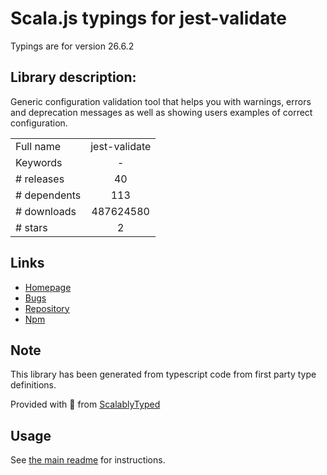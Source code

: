 
# Scala.js typings for jest-validate

Typings are for version 26.6.2

## Library description:
Generic configuration validation tool that helps you with warnings, errors and deprecation messages as well as showing users examples of correct configuration.

|                    |                 |
| ------------------ | :-------------: |
| Full name          | jest-validate |
| Keywords           | - |
| # releases         | 40 |
| # dependents       | 113 |
| # downloads        | 487624580 |
| # stars            | 2 |

## Links
- [Homepage](https://github.com/facebook/jest#readme)
- [Bugs](https://github.com/facebook/jest/issues)
- [Repository](https://github.com/facebook/jest)
- [Npm](https://www.npmjs.com/package/jest-validate)
    


## Note
This library has been generated from typescript code from first party type definitions.

Provided with :purple_heart: from [ScalablyTyped](https://github.com/oyvindberg/ScalablyTyped)

## Usage
See [the main readme](../../readme.md) for instructions.


